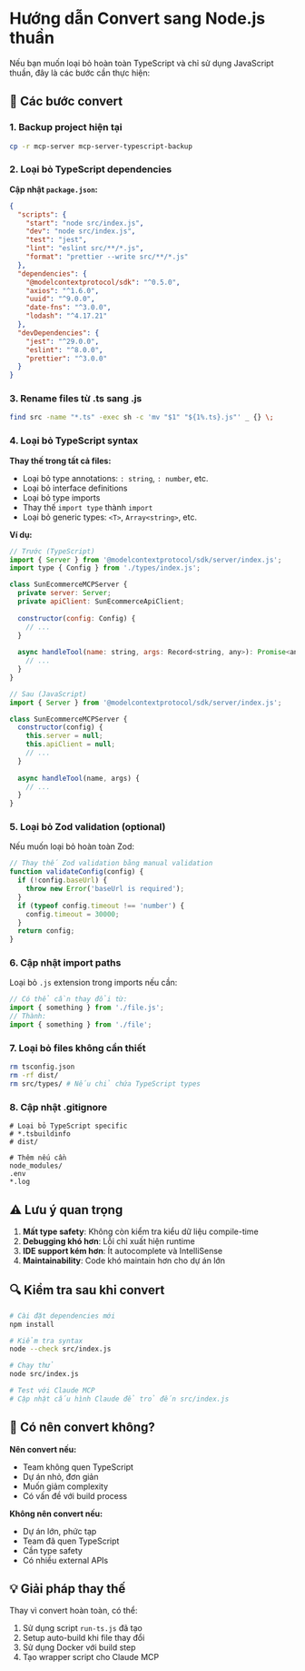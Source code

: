 # Hướng dẫn Convert sang Node.js thuần

Nếu bạn muốn loại bỏ hoàn toàn TypeScript và chỉ sử dụng JavaScript thuần, đây là các bước cần thực hiện:

## 🔄 Các bước convert

### 1. Backup project hiện tại
```bash
cp -r mcp-server mcp-server-typescript-backup
```

### 2. Loại bỏ TypeScript dependencies

**Cập nhật `package.json`:**
```json
{
  "scripts": {
    "start": "node src/index.js",
    "dev": "node src/index.js",
    "test": "jest",
    "lint": "eslint src/**/*.js",
    "format": "prettier --write src/**/*.js"
  },
  "dependencies": {
    "@modelcontextprotocol/sdk": "^0.5.0",
    "axios": "^1.6.0",
    "uuid": "^9.0.0",
    "date-fns": "^3.0.0",
    "lodash": "^4.17.21"
  },
  "devDependencies": {
    "jest": "^29.0.0",
    "eslint": "^8.0.0",
    "prettier": "^3.0.0"
  }
}
```

### 3. Rename files từ .ts sang .js
```bash
find src -name "*.ts" -exec sh -c 'mv "$1" "${1%.ts}.js"' _ {} \;
```

### 4. Loại bỏ TypeScript syntax

**Thay thế trong tất cả files:**
- Loại bỏ type annotations: `: string`, `: number`, etc.
- Loại bỏ interface definitions
- Loại bỏ type imports
- Thay thế `import type` thành `import`
- Loại bỏ generic types: `<T>`, `Array<string>`, etc.

**Ví dụ:**
```javascript
// Trước (TypeScript)
import { Server } from '@modelcontextprotocol/sdk/server/index.js';
import type { Config } from './types/index.js';

class SunEcommerceMCPServer {
  private server: Server;
  private apiClient: SunEcommerceApiClient;
  
  constructor(config: Config) {
    // ...
  }
  
  async handleTool(name: string, args: Record<string, any>): Promise<any> {
    // ...
  }
}

// Sau (JavaScript)
import { Server } from '@modelcontextprotocol/sdk/server/index.js';

class SunEcommerceMCPServer {
  constructor(config) {
    this.server = null;
    this.apiClient = null;
    // ...
  }
  
  async handleTool(name, args) {
    // ...
  }
}
```

### 5. Loại bỏ Zod validation (optional)

Nếu muốn loại bỏ hoàn toàn Zod:
```javascript
// Thay thế Zod validation bằng manual validation
function validateConfig(config) {
  if (!config.baseUrl) {
    throw new Error('baseUrl is required');
  }
  if (typeof config.timeout !== 'number') {
    config.timeout = 30000;
  }
  return config;
}
```

### 6. Cập nhật import paths

Loại bỏ `.js` extension trong imports nếu cần:
```javascript
// Có thể cần thay đổi từ:
import { something } from './file.js';
// Thành:
import { something } from './file';
```

### 7. Loại bỏ files không cần thiết
```bash
rm tsconfig.json
rm -rf dist/
rm src/types/ # Nếu chỉ chứa TypeScript types
```

### 8. Cập nhật .gitignore
```gitignore
# Loại bỏ TypeScript specific
# *.tsbuildinfo
# dist/

# Thêm nếu cần
node_modules/
.env
*.log
```

## ⚠️ Lưu ý quan trọng

1. **Mất type safety**: Không còn kiểm tra kiểu dữ liệu compile-time
2. **Debugging khó hơn**: Lỗi chỉ xuất hiện runtime
3. **IDE support kém hơn**: Ít autocomplete và IntelliSense
4. **Maintainability**: Code khó maintain hơn cho dự án lớn

## 🔍 Kiểm tra sau khi convert

```bash
# Cài đặt dependencies mới
npm install

# Kiểm tra syntax
node --check src/index.js

# Chạy thử
node src/index.js

# Test với Claude MCP
# Cập nhật cấu hình Claude để trỏ đến src/index.js
```

## 🤔 Có nên convert không?

**Nên convert nếu:**
- Team không quen TypeScript
- Dự án nhỏ, đơn giản
- Muốn giảm complexity
- Có vấn đề với build process

**Không nên convert nếu:**
- Dự án lớn, phức tạp
- Team đã quen TypeScript
- Cần type safety
- Có nhiều external APIs

## 💡 Giải pháp thay thế

Thay vì convert hoàn toàn, có thể:
1. Sử dụng script `run-ts.js` đã tạo
2. Setup auto-build khi file thay đổi
3. Sử dụng Docker với build step
4. Tạo wrapper script cho Claude MCP